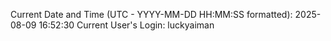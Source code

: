 Current Date and Time (UTC - YYYY-MM-DD HH:MM:SS formatted): 2025-08-09 16:52:30
Current User's Login: luckyaiman
